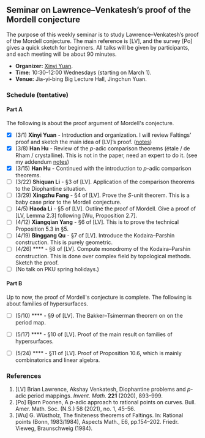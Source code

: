 ## Seminar on Lawrence–Venkatesh’s proof of the Mordell conjecture

  The purpose of this weekly seminar is to study Lawrence–Venkatesh’s proof of the Mordell conjecture. The main reference is [LV], and the survey [Po] gives a quick sketch for beginners. All talks will be given by participants, and each meeting will be about 90 minutes.
  - **Organizer:** [Xinyi Yuan](http://faculty.bicmr.pku.edu.cn/~yxy/).
  - **Time:** 10:30–12:00 Wednesdays (starting on March 1).
  - **Venue:** Jia-yi-bing Big Lecture Hall, Jingchun Yuan.


### Schedule (tentative)

#### Part A

The following is about the proof argument of Mordell's conjecture.

- [x] (3/1) **Xinyi Yuan** - Introduction and organization. I will review Faltings’ proof and sketch the main idea of [LV]’s proof. ([notes](././LV1.pdf))
- [x] (3/8) **Han Hu** - Review of the _p_-adic comparison theorems (étale / de Rham / crystalline). This is not in the paper, need an expert to do it. (see my addendum [notes](././LV2.pdf))
- [x] (3/15) **Han Hu** - Continued with the introduction to _p_-adic comparison theorems.
- [ ] (3/22) **Shiquan Li** - §3 of [LV]. Application of the comparison theorems to the Diophantine situation.
- [ ] (3/29) **Xingzhu Fang** - §4 of [LV]. Prove the _S_-unit theorem. This is a baby case prior to the Mordell conjecture.
- [ ] (4/5) **Haoda Li** - §5 of [LV]. Outline the proof of Mordell. Give a proof of [LV, Lemma 2.3] following [Wu, Proposition 2.7].
- [ ] (4/12) **Xiangqian Yang** - §6 of [LV]. This is to prove the technical Proposition 5.3 in §5.
- [ ] (4/19) **Binggang Qu** - §7 of [LV]. Introduce the Kodaira–Parshin construction. This is purely geometric.
- [ ] (4/26) **** - §8 of [LV]. Compute monodromy of the Kodaira–Parshin construction. This is done over complex field by topological methods. Sketch the proof. 
- [ ] (No talk on PKU spring holidays.)

#### Part B

Up to now, the proof of Mordell's conjecture is complete. The following is about families of hypersurfaces.

- [ ] (5/10) **** - §9 of [LV]. The Bakker–Tsimerman theorem on on the period map.
- [ ] (5/17) **** - §10 of [LV]. Proof of the main result on families of hypersurfaces.
- [ ] (5/24) **** - §11 of [LV]. Proof of Proposition 10.6, which is mainly combinatorics and linear algebra.



### References
1. [LV] Brian Lawrence, Akshay Venkatesh, Diophantine problems and _p_-adic period mappings. _Invent. Math._ **221** (2020), 893–999.
2. [Po] Bjorn Poonen, A _p_-adic approach to rational points on curves. Bull. Amer. Math. Soc. (N.S.) 58 (2021), no. 1, 45–56.
3. [Wu] G. Wüstholz, The finiteness theorems of Faltings. In: Rational points (Bonn, 1983/1984), Aspects Math., E6, pp.154–202. Friedr. Vieweg, Braunschweig (1984).